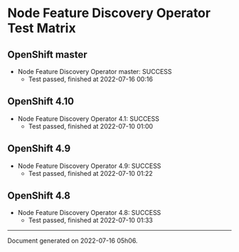 
Node Feature Discovery Operator Test Matrix
===========================================

OpenShift master
----------------



* Node Feature Discovery Operator master: SUCCESS
  - Test passed, finished at 2022-07-16 00:16






OpenShift 4.10
--------------



* Node Feature Discovery Operator 4.1: SUCCESS
  - Test passed, finished at 2022-07-10 01:00






OpenShift 4.9
-------------



* Node Feature Discovery Operator 4.9: SUCCESS
  - Test passed, finished at 2022-07-10 01:22






OpenShift 4.8
-------------



* Node Feature Discovery Operator 4.8: SUCCESS
  - Test passed, finished at 2022-07-10 01:33






---
Document generated on 2022-07-16 05h06.
